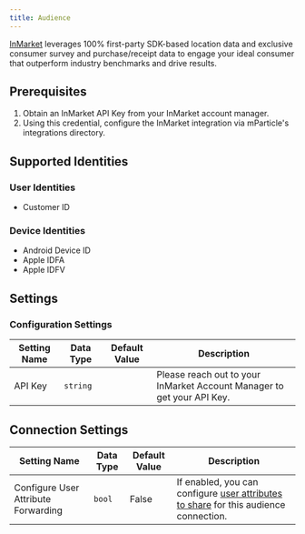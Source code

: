 ```yaml
---
title: Audience
---
```


[InMarket](https://inmarket.com/) leverages 100% first-party SDK-based location data and exclusive consumer survey and purchase/receipt data to engage your ideal consumer that outperform industry benchmarks and drive results.

## Prerequisites

1. Obtain an InMarket API Key from your InMarket account manager.
2. Using this credential, configure the InMarket integration via mParticle's integrations directory.

## Supported Identities

### User Identities

* Customer ID

### Device Identities

* Android Device ID 
* Apple IDFA
* Apple IDFV

## Settings

### Configuration Settings

Setting Name | Data Type | Default Value | Description
|---|---|---|---
|API Key | `string` | <unset> | Please reach out to your InMarket Account Manager to get your API Key.

## Connection Settings

Setting Name | Data Type | Default Value | Description
|---|---|---|---
Configure User Attribute Forwarding | `bool` | False| If enabled, you can configure [user attributes to share](/guides/platform-guide/audiences/#user-attribute-sharing) for this audience connection.

